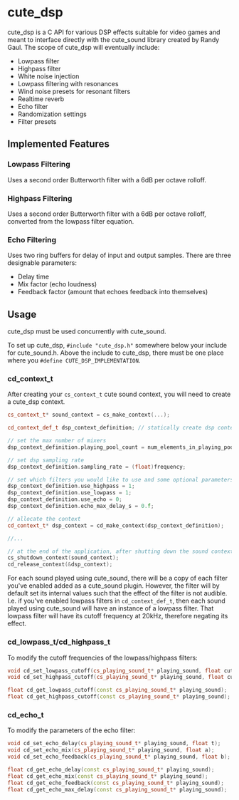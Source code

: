 # cute_dsp

cute_dsp is a C API for various DSP effects suitable for video games and
meant to interface directly with the cute_sound library created by Randy Gaul.
The scope of cute_dsp will eventually include:

* Lowpass filter
* Highpass filter
* White noise injection
* Lowpass filtering with resonances
* Wind noise presets for resonant filters
* Realtime reverb
* Echo filter
* Randomization settings
* Filter presets

## Implemented Features

### Lowpass Filtering
Uses a second order Butterworth filter with a 6dB per octave rolloff. 

### Highpass Filtering
Uses a second order Butterworth filter with a 6dB per octave rolloff, converted from the lowpass filter equation.

### Echo Filtering
Uses two ring buffers for delay of input and output samples. There are three designable parameters:
 
* Delay time
* Mix factor (echo loudness)
* Feedback factor (amount that echoes feedback into themselves)

## Usage
cute_dsp must be used concurrently with cute_sound. 
  
To set up cute_dsp, `#include "cute_dsp.h"` somewhere below your include for cute_sound.h.
Above the include to cute_dsp, there must be one place where you `#define CUTE_DSP_IMPLEMENTATION`.
  
### cd_context_t
After creating your `cs_context_t` cute sound context, you will need to create a cute_dsp context.

```cpp
cs_context_t* sound_context = cs_make_context(...);

cd_context_def_t dsp_context_definition; // statically create dsp context

// set the max number of mixers
dsp_context_definition.playing_pool_count = num_elements_in_playing_pool;

// set dsp sampling rate
dsp_context_definition.sampling_rate = (float)frequency;

// set which filters you would like to use and some optional parameters
dsp_context_definition.use_highpass = 1;
dsp_context_definition.use_lowpass = 1;
dsp_context_definition.use_echo = 0;
dsp_context_definition.echo_max_delay_s = 0.f;

// allocate the context
cd_context_t* dsp_context = cd_make_context(dsp_context_definition);

//...

// at the end of the application, after shutting down the sound context, release the dsp context
cs_shutdown_context(sound_context);
cd_release_context(&dsp_context);
```
For each sound played using cute_sound, there will be a copy of each filter you've enabled added as a cute_sound plugin. However, the filter will by default set its internal values such that the effect of the filter is not audible. I.e. if you've enabled lowpass filters in `cd_context_def_t`, then each sound played using cute_sound will have an instance of a lowpass filter. That lowpass filter will have its cutoff frequency at 20kHz, therefore negating its effect.
  
### cd_lowpass_t/cd_highpass_t
To modify the cutoff frequencies of the lowpass/highpass filters:
```cpp
void cd_set_lowpass_cutoff(cs_playing_sound_t* playing_sound, float cutoff_in_hz);
void cd_set_highpass_cutoff(cs_playing_sound_t* playing_sound, float cutoff_in_hz);

float cd_get_lowpass_cutoff(const cs_playing_sound_t* playing_sound);
float cd_get_highpass_cutoff(const cs_playing_sound_t* playing_sound);
```

### cd_echo_t
To modify the parameters of the echo filter:
```cpp
void cd_set_echo_delay(cs_playing_sound_t* playing_sound, float t);
void cd_set_echo_mix(cs_playing_sound_t* playing_sound, float a);
void cd_set_echo_feedback(cs_playing_sound_t* playing_sound, float b);

float cd_get_echo_delay(const cs_playing_sound_t* playing_sound);
float cd_get_echo_mix(const cs_playing_sound_t* playing_sound);
float cd_get_echo_feedback(const cs_playing_sound_t* playing_sound);
float cd_get_echo_max_delay(const cs_playing_sound_t* playing_sound);
```